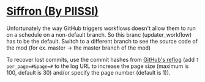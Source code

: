 # [Siffron (By PIISSI)](https://github.com/PIISSI/Siffron)

Unfortunately the way GitHub triggers workflows doesn't allow them to run on a schedule on a non-default branch. So this branc (updater_workflow) has to be the default. Switch to a different branch to see the source code of the mod (for ex. master -> the master branch of the mod)

To recover lost commits, use the commit hashes from [GitHub's reflog](https://api.github.com/repos/KtaneModules/Siffron-PIISSI/events) (add `?per_page=#&page=#` to the log URL to increase the page size (maximum is 100, default is 30) and/or specify the page number (default is 1)).
